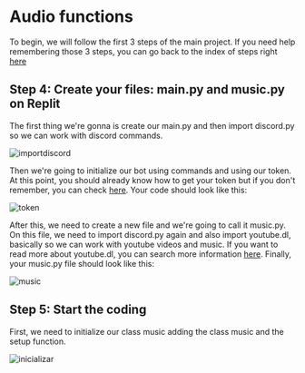 # Audio functions

To begin, we will follow the first 3 steps of the main project.
If you need help remembering those 3 steps, you can go back to the index of steps right [here](https://github.com/VictorFloresJuarez/Workshop-Bots-on-Discord/blob/main/Sections/Creation%20process/Index%20of%20steps.md)

## Step 4: Create your files: main.py and music.py on Replit
The first thing we're gonna is create our main.py and then import discord.py so we can work with discord commands.

![importdiscord](https://github.com/VictorFloresJuarez/Workshop-Bots-on-Discord/blob/main/Resources/paso4.%20importDiscord.png?raw=true)

 Then we're going to initialize our bot using commands and using our token. At this point, you should already know how to get your token but if you don't remember, you can check [here](https://github.com/VictorFloresJuarez/Workshop-Bots-on-Discord/blob/main/Sections/Creation%20process/%3EStep2+++/Step4.md). Your code should look like this:
 
![token](https://github.com/VictorFloresJuarez/Workshop-Bots-on-Discord/blob/main/Resources/paso4.token.png?raw=true)
 
 After this, we need to create a new file and we're going to call it music.py. On this file, we need to import discord.py again and also import youtube.dl, basically so we can work with youtube videos and music. If you want to read more about youtube.dl, you can search more information [here](https://en.wikipedia.org/wiki/Youtube-dl). Finally, your music.py file should look like this:
 
![music](https://github.com/VictorFloresJuarez/Workshop-Bots-on-Discord/blob/main/Resources/paso4.music.png?raw=true)

## Step 5: Start the coding
First, we need to initialize our class music adding the class music and the setup function.

![inicializar](https://github.com/VictorFloresJuarez/Workshop-Bots-on-Discord/blob/main/Resources/paso5.inicializar.png?raw=true)
